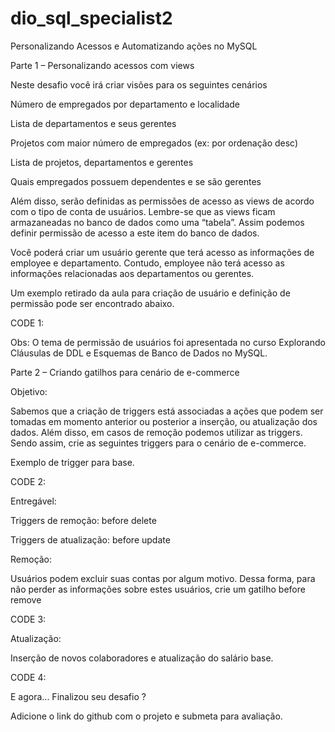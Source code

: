 # dio_sql_specialist2
 Personalizando Acessos e Automatizando ações no MySQL

Parte 1 – Personalizando acessos com views 

Neste desafio você irá criar visões para os seguintes cenários 

Número de empregados por departamento e localidade 

Lista de departamentos e seus gerentes 

Projetos com maior número de empregados (ex: por ordenação desc) 

Lista de projetos, departamentos e gerentes 

Quais empregados possuem dependentes e se são gerentes 

 

Além disso, serão definidas as permissões de acesso as views de acordo com o tipo de conta de usuários. Lembre-se que as views ficam armazaneadas no banco de dados como uma “tabela”. Assim podemos definir permissão de acesso a este item do banco de dados.  

 

Você poderá criar um usuário gerente que terá acesso as informações de employee e departamento. Contudo, employee não terá acesso as informações relacionadas aos departamentos ou gerentes. 

Um exemplo retirado da aula para criação de usuário e definição de permissão pode ser encontrado abaixo. 

CODE 1:

Obs: O tema de permissão de usuários foi apresentada no curso Explorando Cláusulas de DDL e Esquemas de Banco de Dados no MySQL. 

  

Parte 2 – Criando gatilhos para cenário de e-commerce 

Objetivo: 

Sabemos que a criação de triggers está associadas a ações que podem ser tomadas em momento anterior ou posterior a inserção, ou atualização dos dados. Além disso, em casos de remoção podemos utilizar as triggers. Sendo assim, crie as seguintes triggers para o cenário de e-commerce. 

 

Exemplo de trigger para base.

CODE 2:

Entregável: 

Triggers de remoção: before delete 

Triggers de atualização: before update 

 

Remoção:  

Usuários podem excluir suas contas por algum motivo. Dessa forma, para não perder as informações sobre estes usuários, crie um gatilho before remove 

CODE 3:

Atualização:  

Inserção de novos colaboradores e atualização do salário base. 

CODE 4:

E agora... Finalizou seu desafio ? 

Adicione o link do github com o projeto e submeta para avaliação. 

 
